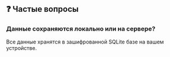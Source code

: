 ## ❓ Частые вопросы

### Данные сохраняются локально или на сервере?
Все данные хранятся в зашифрованной SQLite базе на вашем устройстве.